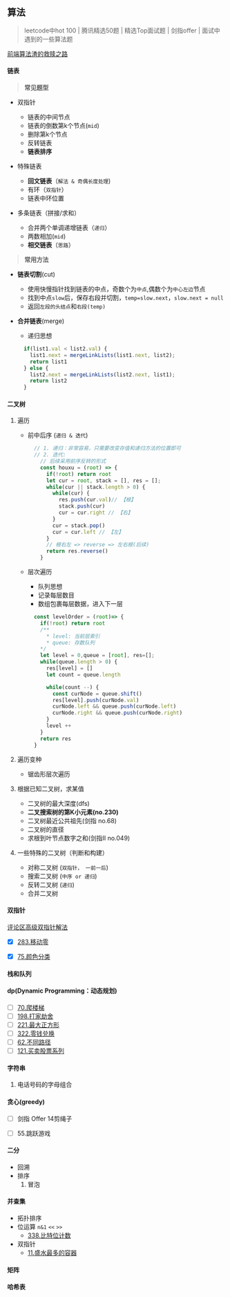 ## 算法
> leetcode中hot 100 | 腾讯精选50题 | 精选Top面试题 | 剑指offer | 面试中遇到的一些算法题

[前端算法渣的救赎之路](https://juejin.cn/post/6844904175562653710)

#### 链表  
>   **常见题型**

- 双指针
  + 链表的中间节点
  + 链表的倒数第k个节点(`mid`)
  + 删除第k个节点
  + 反转链表
  + **链表排序**

- 特殊链表
  + **回文链表**（`解法 & 奇偶长度处理`)
  + 有环（`双指针`）
  + 链表中环位置

- 多条链表（拼接/求和）
  + 合并两个单调递增链表（`递归`）
  + 两数相加(`mid`)
  + **相交链表**（`思路`）



>   **常用方法**

- **链表切割**(cut)
  - 使用快慢指针找到链表的中点，奇数个为`中点`,偶数个为`中心左边`节点
  - 找到中点`slow`后，保存右段并切割，`temp=slow.next`，`slow.next = null`
  - 返回`左段的头结点`和`右段(temp)`

- **合并链表**(merge)
  - 递归思想
  ```js
    if(list1.val < list2.val) {
      list1.next = mergeLinkLists(list1.next, list2);
      return list1
    } else {
      list2.next = mergeLinkLists(list2.next, list1);
      return list2
    }
  ```

#### 二叉树  
  1. 遍历 
      + 前中后序 (`递归 & 迭代`)
        ```js
          // 1. 递归：非常容易，只需要改变存值和递归方法的位置即可
          // 2. 迭代:
            // 后续采用前序反转的形式
            const houxu = (root) => {
              if(!root) return root
              let cur = root, stack = [], res = [];
              while(cur || stack.length > 0) {
                while(cur) {
                  res.push(cur.val)// 【根】
                  stack.push(cur)
                  cur = cur.right // 【右】
                }
                cur = stack.pop()
                cur = cur.left // 【左】
              }
              // 根右左 => reverse => 左右根(后续)
              return res.reverse()
            }
        ```

      + 层次遍历
        + 队列思想
        + 记录每层数目
        + 数组包裹每层数据，进入下一层
        ```js
          const levelOrder = (root)=> {
            if(!root) return root
            /**
              * level: 当前层索引
              * queue: 存数队列
            */
            let level = 0,queue = [root], res=[];
            while(queue.length > 0) {
              res[level] = []
              let count = queue.length
        
              while(count --) {
                const curNode = queue.shift()
                res[level].push(curNode.val)
                curNode.left && queue.push(curNode.left)
                curNode.right && queue.push(curNode.right)
              }
              level ++
            }
            return res
          }
        ```

  2. 遍历变种
      + 锯齿形层次遍历

  3. 根据已知二叉树，求某值
      + 二叉树的最大深度(dfs)
      + **二叉搜索树的第K小元素(no.230)**
      + 二叉树最近公共祖先(剑指 no.68)
      + 二叉树的直径
      + 求根到叶节点数字之和(剑指Ⅱ no.049)

  4. 一些特殊的二叉树（判断和构建）
      + 对称二叉树 (`双指针， 一前一后`)
      + 搜索二叉树 (`中序 or 递归`)
      + 反转二叉树 (`递归`)
      + 合并二叉树


#### 双指针
  [评论区高级双指针解法](https://leetcode.cn/problems/move-zeroes/comments/)
  - [x] [283.移动零](https://leetcode.cn/problems/move-zeroes/)
  - [x] [75.颜色分类](https://leetcode.cn/problems/sort-colors/)


#### 栈和队列
#### dp(Dynamic Programming：动态规划)
  - [ ] [70.爬楼梯](https://leetcode.cn/problems/climbing-stairs/)
  - [ ] [198.打家劫舍](https://leetcode.cn/problems/house-robber/)
  - [ ] [221.最大正方形](https://leetcode.cn/problems/maximal-square/)
  - [ ] [322.零钱兑换](https://leetcode.cn/problems/coin-change/)
  - [ ] [62.不同路径](https://leetcode.cn/problems/unique-paths/)
  - [ ] [121.买卖股票系列](https://leetcode.cn/problems/best-time-to-buy-and-sell-stock/)

#### 字符串

1. 电话号码的字母组合


#### 贪心(greedy)

- [ ] 剑指 Offer 14剪绳子
- [ ] 55.跳跃游戏


#### 二分
  - 回溯
  - 排序
    1. 冒泡



#### 并查集
  - 拓扑排序
  - 位运算 `n&1` `<<` `>>`
    - [338.比特位计数](https://leetcode.cn/problems/counting-bits/)
  - 双指针
    - [11.盛水最多的容器](https://leetcode.cn/problems/container-with-most-water/)

#### 矩阵
#### 哈希表

